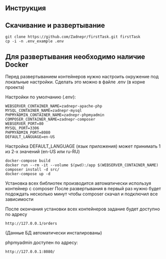 Инструкция
--------------------------

Скачивание и развертывание
--
    git clone https://github.com/Zadnepr/firstTask.git firstTask
    cp -i -n .env_example .env

Для развертывания необходимо наличие Docker
--

Перед развертыванием контейнеров нужно настроить окружение под локальные настройки. Сделать это можно в файле .env (в корне проекта)

Настройки по умолчанию (.env):

    WEBSERVER_CONTAINER_NAME=zadnepr-apache-php
    MYSQL_CONTAINER_NAME=zadnepr-mysql
    PHPMYADMIN_CONTAINER_NAME=zadnepr-phpmyadmin
    COMPOSER_CONTAINER_NAME=zadnepr-composer
    WEBSERVER_PORT=80
    MYSQL_PORT=3306
    PHPMYADMIN_PORT=8080
    DEFAULT_LANGUAGE=en-US

Настройка DEFAULT_LANGUAGE (язык приложения) может принимать 1 из 2-х значений (en-US или ru-RU)

    docker-compose build
    docker run --rm -it --volume $(pwd):/app $(WEBSERVER_CONTAINER_NAME) composer install -d src/
    docker-compose up -d


Установка всех библиотек производится автоматически используя контейнер с composer
После развертывания в первый раз нужно будет подождать несколько минут чтобы composer скачал и подключил все зависимости

После окончания установки всех контейнеров задание будет доступно по адресу 

    http://127.0.0.1/orders

(Данные БД автоматически инсталированы)

phpmyadmin доступен по адресу:

    http://127.0.0.1:8080/